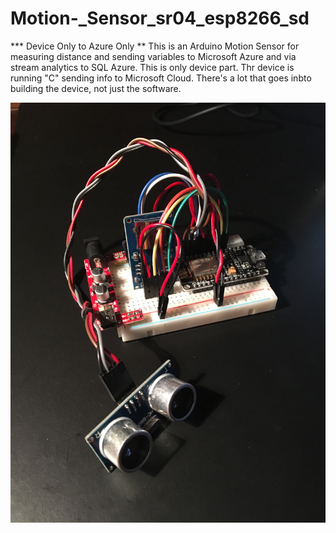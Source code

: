 # Motion-_Sensor_sr04_esp8266_sd
*** Device Only to Azure Only **
This is an Arduino Motion Sensor for measuring distance and sending variables to Microsoft Azure and via stream analytics to SQL Azure. This is only device part. Thr device is running "C" sending info to Microsoft Cloud. There's a lot that goes inbto building the device, not just the software. 

![alt text](https://github.com/blainbar/Motion-_Sensor_sr04_esp8266_sd/blob/master/images/motiondevice.jpeg)

